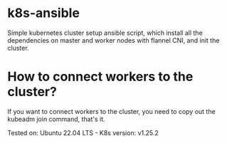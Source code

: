 # k8s-ansible
Simple kubernetes cluster setup ansible script, which install all the dependencies on master and worker nodes with flannel CNI, and init the cluster.

# How to connect workers to the cluster?

If you want to connect workers to the cluster, you need to copy out the kubeadm join command, that's it.


Tested on:
Ubuntu 22.04 LTS - K8s version: v1.25.2